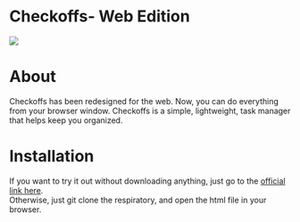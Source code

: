 <h1><strong>Checkoffs- Web Edition</strong></h1>
<img src="https://techtipsforteens.com/checkoffs/demo.png">
<h1>About</h1>
Checkoffs has been redesigned for the web. Now, you can do everything from your browser window.
Checkoffs is a simple, lightweight, task manager that helps keep you organized.
<br>
<h1>Installation</h1>
If you want to try it out without downloading anything, just go to the <a href="https://techtipsforteens.com/checkoffs/">official link here</a>.<br>
Otherwise, just git clone the respiratory, and open the html file in your browser.
